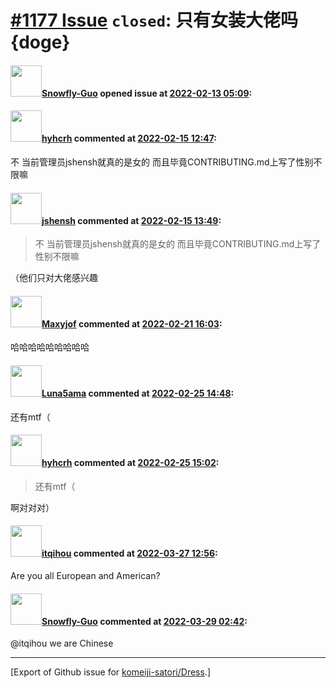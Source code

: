 # [\#1177 Issue](https://github.com/komeiji-satori/Dress/issues/1177) `closed`: 只有女装大佬吗{doge}

#### <img src="https://avatars.githubusercontent.com/u/79904577?u=162d68d4f89618e9caf503fdbbd71fc093266a54&v=4" width="50">[Snowfly-Guo](https://github.com/Snowfly-Guo) opened issue at [2022-02-13 05:09](https://github.com/komeiji-satori/Dress/issues/1177):



#### <img src="https://avatars.githubusercontent.com/u/76899134?u=f248ed6c5a59281613b8ded9172a03b632a53986&v=4" width="50">[hyhcrh](https://github.com/hyhcrh) commented at [2022-02-15 12:47](https://github.com/komeiji-satori/Dress/issues/1177#issuecomment-1040232190):

不 当前管理员jshensh就真的是女的
而且毕竟CONTRIBUTING.md上写了性别不限嘛

#### <img src="https://avatars.githubusercontent.com/u/11555188?u=a30048e930d245fed6f3ced3ecb01e97b9f3f6cc&v=4" width="50">[jshensh](https://github.com/jshensh) commented at [2022-02-15 13:49](https://github.com/komeiji-satori/Dress/issues/1177#issuecomment-1040296780):

> 不 当前管理员jshensh就真的是女的 而且毕竟CONTRIBUTING.md上写了性别不限嘛

（他们只对大佬感兴趣

#### <img src="https://avatars.githubusercontent.com/u/69108861?u=d74513388294dabfa8ca73aeddd7dc26d5d8d564&v=4" width="50">[Maxyjof](https://github.com/Maxyjof) commented at [2022-02-21 16:03](https://github.com/komeiji-satori/Dress/issues/1177#issuecomment-1047029005):

哈哈哈哈哈哈哈哈哈

#### <img src="https://avatars.githubusercontent.com/u/62033805?u=73689671cd760355e38e953d8e90c3b91d538151&v=4" width="50">[Luna5ama](https://github.com/Luna5ama) commented at [2022-02-25 14:48](https://github.com/komeiji-satori/Dress/issues/1177#issuecomment-1050917778):

还有mtf（

#### <img src="https://avatars.githubusercontent.com/u/76899134?u=f248ed6c5a59281613b8ded9172a03b632a53986&v=4" width="50">[hyhcrh](https://github.com/hyhcrh) commented at [2022-02-25 15:02](https://github.com/komeiji-satori/Dress/issues/1177#issuecomment-1050930125):

> 还有mtf（

啊对对对）

#### <img src="https://avatars.githubusercontent.com/u/45727328?u=14ef9e63cce4694046467512dce783e07477e3d0&v=4" width="50">[itqihou](https://github.com/itqihou) commented at [2022-03-27 12:56](https://github.com/komeiji-satori/Dress/issues/1177#issuecomment-1079926015):

Are you all European and American?

#### <img src="https://avatars.githubusercontent.com/u/79904577?u=162d68d4f89618e9caf503fdbbd71fc093266a54&v=4" width="50">[Snowfly-Guo](https://github.com/Snowfly-Guo) commented at [2022-03-29 02:42](https://github.com/komeiji-satori/Dress/issues/1177#issuecomment-1081341435):

@itqihou we are  Chinese


-------------------------------------------------------------------------------



[Export of Github issue for [komeiji-satori/Dress](https://github.com/komeiji-satori/Dress).]
